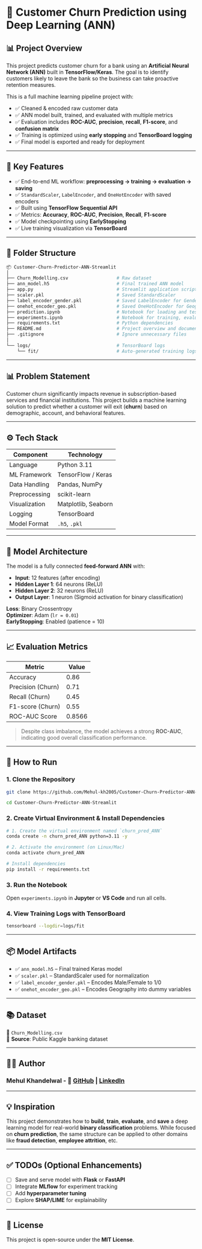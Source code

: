 # 🔁 Customer Churn Prediction using Deep Learning (ANN)

## 📊 Project Overview

This project predicts customer churn for a bank using an **Artificial Neural Network (ANN)** built in **TensorFlow/Keras**. The goal is to identify customers likely to leave the bank so the business can take proactive retention measures.

This is a full machine learning pipeline project with:

- ✅ Cleaned & encoded raw customer data  
- ✅ ANN model built, trained, and evaluated with multiple metrics  
- ✅ Evaluation includes **ROC-AUC**, **precision**, **recall**, **F1-score**, and **confusion matrix**  
- ✅ Training is optimized using **early stopping** and **TensorBoard logging**  
- ✅ Final model is exported and ready for deployment  

---

## 🚀 Key Features

- ✅ End-to-end ML workflow: **preprocessing → training → evaluation → saving**  
- ✅ `StandardScaler`, `LabelEncoder`, and `OneHotEncoder` with saved encoders  
- ✅ Built using **TensorFlow Sequential API**  
- ✅ Metrics: **Accuracy**, **ROC-AUC**, **Precision**, **Recall**, **F1-score**  
- ✅ Model checkpointing using **EarlyStopping**  
- ✅ Live training visualization via **TensorBoard**

---

## 📂 Folder Structure

``` graphql
📦 Customer-Churn-Predictor-ANN-Streamlit
│
├── Churn_Modelling.csv                  # Raw dataset
├── ann_model.h5                         # Final trained ANN model
├── app.py                               # Streamlit application script
├── scaler.pkl                           # Saved StandardScaler
├── label_encoder_gender.pkl             # Saved LabelEncoder for Gender
├── onehot_encoder_geo.pkl               # Saved OneHotEncoder for Geography
├── prediction.ipynb                     # Notebook for loading and testing predictions
├── experiments.ipynb                    # Notebook for training, evaluation, and plots
├── requirements.txt                     # Python dependencies
├── README.md                            # Project overview and documentation
├── .gitignore                           # Ignore unnecessary files
│
└── logs/                                # TensorBoard logs
    └── fit/                             # Auto-generated training logs
```

---

## 📊 Problem Statement

Customer churn significantly impacts revenue in subscription-based services and financial institutions. This project builds a machine learning solution to predict whether a customer will exit (**churn**) based on demographic, account, and behavioral features.

---

## ⚙️ Tech Stack

| Component        | Technology          |
|------------------|---------------------|
| Language         | Python 3.11         |
| ML Framework     | TensorFlow / Keras  |
| Data Handling    | Pandas, NumPy       |
| Preprocessing    | scikit-learn        |
| Visualization    | Matplotlib, Seaborn |
| Logging          | TensorBoard         |
| Model Format     | `.h5`, `.pkl`       |

---

## 🔎 Model Architecture

The model is a fully connected **feed-forward ANN** with:

- **Input**: 12 features (after encoding)  
- **Hidden Layer 1**: 64 neurons (ReLU)  
- **Hidden Layer 2**: 32 neurons (ReLU)  
- **Output Layer**: 1 neuron (Sigmoid activation for binary classification)  

**Loss**: Binary Crossentropy  
**Optimizer**: Adam (`lr = 0.01`)  
**EarlyStopping**: Enabled (patience = 10)

---

## 📈 Evaluation Metrics

| Metric             | Value  |
|--------------------|--------|
| Accuracy           | 0.86   |
| Precision (Churn)  | 0.71   |
| Recall (Churn)     | 0.45   |
| F1-score (Churn)   | 0.55   |
| ROC-AUC Score      | 0.8566 |

> Despite class imbalance, the model achieves a strong **ROC-AUC**, indicating good overall classification performance.

---

## 🧪 How to Run

### 1. Clone the Repository
```bash
git clone https://github.com/Mehul-kh2005/Customer-Churn-Predictor-ANN-Streamlit.git

cd Customer-Churn-Predictor-ANN-Streamlit
```

### 2. Create Virtual Environment & Install Dependencies
```bash
# 1. Create the virtual environment named `churn_pred_ANN`
conda create -n churn_pred_ANN python=3.11 -y

# 2. Activate the environment (on Linux/Mac)
conda activate churn_pred_ANN

# Install dependencies
pip install -r requirements.txt
```

### 3. Run the Notebook
Open `experiments.ipynb` in **Jupyter** or **VS Code** and run all cells.

### 4. View Training Logs with TensorBoard
```bash
tensorboard --logdir=logs/fit
```

---

## 📦 Model Artifacts

- ✅ `ann_model.h5` – Final trained Keras model  
- ✅ `scaler.pkl` – StandardScaler used for normalization  
- ✅ `label_encoder_gender.pkl` – Encodes Male/Female to 1/0  
- ✅ `onehot_encoder_geo.pkl` – Encodes Geography into dummy variables  

---

## 📚 Dataset

📄 `Churn_Modelling.csv`  
📌 **Source**: Public Kaggle banking dataset  

---

## 👨‍💻 Author

### Mehul Khandelwal - 🔗 [GitHub](https://github.com/Mehul-kh2005) | [LinkedIn](https://www.linkedin.com/in/mehulkhandelwal2005/)

---

## 💡 Inspiration

This project demonstrates how to **build**, **train**, **evaluate**, and **save** a deep learning model for real-world **binary classification** problems. While focused on **churn prediction**, the same structure can be applied to other domains like **fraud detection**, **employee attrition**, etc.

---

## ✅ TODOs (Optional Enhancements)
  
- [ ] Save and serve model with **Flask** or **FastAPI**  
- [ ] Integrate **MLflow** for experiment tracking  
- [ ] Add **hyperparameter tuning**  
- [ ] Explore **SHAP/LIME** for explainability  

---

## 📜 License

This project is open-source under the **MIT License**.